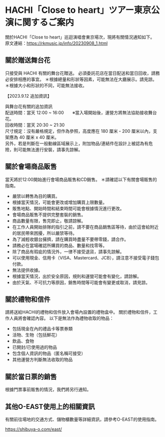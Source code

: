 # HACHI「Close to heart」ツアー東京公演に関するご案内

關於HACHI「Close to heart」巡迴演唱會東京場次，現將有關情況通知如下。
原文連結：https://rkmusic.jp/info/20230908_1.html

## 關於贈送舞台花

只接受與 HACHI 有關的舞台花贈送。
必須委託花店在當日配送和當日回收，請務必安排相應的事宜。
＊根據總量和形狀等因素，可能無法在大廳展示。請見諒。
＊根據大小和形狀的不同，可能無法接收。

【2023.9.12 追加資訊】

與舞台花有關的追加資訊  <br/>
配送時間：當天 12:00 ~ 16:00　　※當入場開始後，運營方將無法協助接收舞台花。  <br/>
回收時間：當天 20:30 ~ 21:30  <br/>
尺寸規定：沒有嚴格規定，但作為參照，高度應在 180 厘米・200 厘米以內，支架應為 40 厘米 x 40 厘米。  <br/>
另外，若是判斷在一般動線區域展示上，附加物品/連結件在設計上被認為有危險，則可能無法進行安裝，請事先諒解。

## 關於會場商品販售

當天將於12:00開始進行會場商品販售和CD銷售。
＊請確認以下有關會場販售的指南。

- 嚴禁以轉售為目的購買。
- 根據當天情況，可能會更改或增加購買上限數量。
- 販售地點、開始時間和結束時間可能會根據情況進行更改。
- 會場商品販售不提供完整套裝的銷售。
- 商品數量有限，售完即止，敬請諒解。
- 在工作人員開始排隊的指引之前，請不要在商品銷售區等待，由於這會給附近的居民帶來困擾，所以嚴禁等待。
- 為了減輕收銀台擁擠，請在購買時盡量不要帶零錢，請合作。
- 請務必在當場確認所購買的商品、數量和找零等。
- 除了商品有瑕疵的情況外，一律不接受退貨，請事先諒解。
- 可以使用現金、信用卡（VISA、Mastercard、JCB），請注意不接受電子錢包付款。
- 無法提供收據。
- 根據當天情況，出於安全原因，規則和運營可能會有變化，請諒解。
- 由於天氣、不可抗力等原因，銷售時間等可能會有變更或取消，請見諒。

## 關於禮物和信件

請將送給HACHI的禮物和信件放入會場內設置的禮物盒中。
關於禮物和信件，工作人員將會確認內容。
以下是無法作為禮物收取的物品：

- 包括現金在內的禮品卡等票券類
- 活物、生物（包括鮮花）
- 飲品、食物
- 已開封/已使用過的物品
- 包含個人資訊的物品（匿名稱可接受）
- 其他運營方判斷無法收取的物品

## 關於當日票的銷售

根據門票事前販售的情況，我們將另行通知。

## 其他O-EAST使用上的相關資訊

有關前往場地的交通方式、儲物櫃數量等詳細資訊，請參考O-EAST的使用指南。

https://shibuya-o.com/east/
